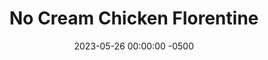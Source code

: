 ---
layout: post
title:  "No Cream Chicken Florentine"
date:   2023-05-26 00:00:00 -0500
categories:
- Recipes
- Chicken
permalink: /recipes/chicken-florentine
image: /assets/Food/Chicken/Florentine/florentine-cover.jpg
ing: florentine-ing
facts: florentine-facts
Prep: 30
Rest: 
Cook: 30
Source1: https://healthyfitnessmeals.com/chicken-florentine/#recipe
Source2: 
whisk: https://s.samsungfood.com/sM1Hh
tags: 
- spinach
- onion
- broth
- cottage
- cheese
- breast
- bouillon
- vic
Description: My favorite thing about this Chicken Florentine is that it tastes just as good as all the others I've had, but without the addition of all the heavy cream that would normally turn this into a fat bomb. Packed with chicken and spinach, and made creamy with a secret ingredient, this recipe is amazing, and goes great with a side of brown rice or roasted vegetables
Instructions:
- Cook the frozen spinach, onion, and spices (salt, pepper, garlic, italian seasoning, onion powder, and paprika) in a large pan on medium heat until fully cooked. Set aside on a plate<br><br>

- Meanwhile, in a medium pot, add the chicken broth. YOu can also use 3/4 tsp bouillon powder and 3/4 cup (180 g) of water in place of the broth.  Cover and let simmer on medium until liquid is reduced by half, about 5 minutes<br><br>

- To a small bowl whisk milk and cornstarch and mix until there are no more clumps. Pour in the pot<br><br>

- Add the cottage cheese into the sauce pot and combine. Cover and simmer the sauce while you prepare the chicken<br><br>

- Meanwhile, dice the chicken into small cubes. Over medium heat in the pan, cook the chicken and spices (oil, salt, italian seasoning, onion and garlic powder, pepper, and basil)<br><br>

- When chicken is almost done, add the plate of spinach and pot of sauce to the pan and combine. Cook on medium heat until liquid has reduced and chicken is done. You want the sauce to be creamy, but not too liquidy where it’s runny. Serve
---